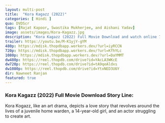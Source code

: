```yaml
---
layout: multi-post
title:  "Kora Kagazz (2022)"
categories: [ Hindi ]
qua: DVDScr
tags: [Rajat Kapoor, Swastika Mukherjee, and Aishani Yadav]
image: assets/images/Kora-Kagazz.jpg
description: "Kora Kagazz (2022) Full Movie Download and watch online 720p low file size 500 mb."
trailer: https://youtu.be/M-K1yjY-gYM
480p: https://mdisk.thopdbapp.workers.dev/?url=iyRCCN
720p: https://mdisk.thopdbapp.workers.dev/?url=KfhYLc
1080p: https://mdisk.thopdbapp.workers.dev/?url=DaYMMT
dw480p: https://reel.thopdb.com/drive?id=YAcLA3WKcE
dw720p: https://reel.thopdb.com/drive?id=tA9qeAldxs
dw1080p: https://reel.thopdb.com/drive?id=YtxNED3U6Y
dir: Nawneet Ranjan
featured: true
---
```


### Kora Kagazz (2022) Full Movie Download Story Line:
Kora Kogazz, like an art drama, depicts a love story that revolves around the lives of a juvenile home warden, a 14-year-old girl, and an actor struggling to create art.